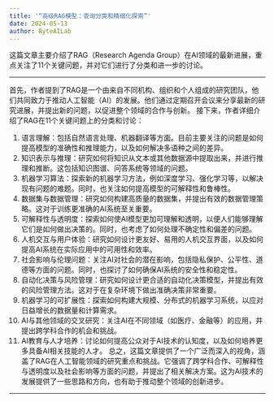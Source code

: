 ```yaml
---
title: '“高级RAG模型：查询分类和精细化探索”'
date: 2024-05-13
author: ByteAILab
---
```


这篇文章主要介绍了RAG（Research Agenda Group）在AI领域的最新进展，重点关注了11个关键问题，并对它们进行了分类和进一步的讨论。


---
首先，作者提到了RAG是一个由来自不同机构、组织和个人组成的研究团队，他们共同致力于推动人工智能（AI）的发展。他们通过定期召开会议来分享最新的研究进展，并提出新的问题，以促进整个领域的合作与创新。
接下来，作者详细介绍了RAG在11个关键问题上的分类和讨论：
1. 语言理解：包括自然语言处理、机器翻译等方面。目前主要关注的问题是如何提高模型的准确性和推理能力，以及如何解决多语种之间的差异。
2. 知识表示与推理：研究如何将知识从文本或其他数据源中提取出来，并进行推理和推断。这包括知识图谱、问答系统等领域的问题。
3. 机器学习算法：探索新的机器学习方法，例如深度学习、强化学习等，以解决现有问题的难题。同时，也关注如何提高模型的可解释性和鲁棒性。
4. 数据集与数据管理：研究如何构建高质量的数据集，并提出有效的数据管理策略。这对于训练更准确的AI系统至关重要。
5. 可解释性与透明度：探索如何使AI模型更加可理解和透明，以便人们能够理解它们是如何做出决策的。同时，也考虑了如何处理不确定性和偏差的问题。
6. 人机交互与用户体验：研究如何设计更友好、易用的人机交互界面，以及如何提高AI系统在实际应用中的可用性和效率。
7. 社会影响与伦理问题：关注AI对社会的潜在影响，包括隐私保护、公平性、道德等方面的问题。同时，也探讨了如何确保AI系统的安全性和稳定性。
8. 自动化决策与风险管理：研究如何设计更合适的自动化决策模型，并提出有效的风险管理方法。这对于在复杂环境下做出准确决策非常重要。
9. 机器学习的可扩展性：探索如何构建大规模、分布式的机器学习系统，以应对日益增长的数据量和计算需求。
10. AI与其他领域的交叉研究：关注AI在不同领域（如医疗、金融等）的应用，并提出跨学科合作的机会和挑战。
11. AI教育与人才培养：讨论如何提高公众对于AI技术的认知度，以及如何培养更多具备AI相关技能的人才。
总之，这篇文章提供了一个广泛而深入的视角，涵盖了RAG在人工智能领域的研究重点和挑战。它强调了跨学科合作、可解释性与透明度以及社会影响等方面的问题，并提出了相关解决方案。这为AI技术的发展提供了一些思路和方向，也有助于推动整个领域的创新进步。
---

